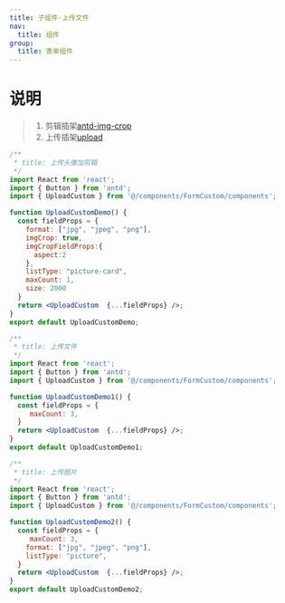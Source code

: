 ```yaml
---
title: 子组件-上传文件
nav:
  title: 组件
group:
  title: 表单组件
---
```


# 说明

> 1. 剪辑插架[antd-img-crop](https://github.com/nanxiaobei/antd-img-crop/blob/main/README.zh-CN.md)
> 1. 上传插架[upload](https://ant.design/components/upload-cn/)



```jsx
/**
 * title: 上传头像加剪辑
 */
import React from 'react';
import { Button } from 'antd';
import { UploadCustom } from '@/components/FormCustom/components';

function UploadCustomDemo() {
  const fieldProps = {
    format: ["jpg", "jpeg", "png"],
    imgCrop: true,
    imgCropFieldProps:{
      aspect:2
    },
    listType: "picture-card",
    maxCount: 1,
    size: 2000
  }
  return <UploadCustom  {...fieldProps} />;
}
export default UploadCustomDemo;
```



```jsx
/**
 * title: 上传文件
 */
import React from 'react';
import { Button } from 'antd';
import { UploadCustom } from '@/components/FormCustom/components';

function UploadCustomDemo1() {
  const fieldProps = {
     maxCount: 3,
  }
  return <UploadCustom  {...fieldProps} />;
}
export default UploadCustomDemo1;
```

```jsx
/**
 * title: 上传图片
 */
import React from 'react';
import { Button } from 'antd';
import { UploadCustom } from '@/components/FormCustom/components';

function UploadCustomDemo2() {
  const fieldProps = {
     maxCount: 3,
    format: ["jpg", "jpeg", "png"],
    listType: "picture",
  }
  return <UploadCustom  {...fieldProps} />;
}
export default UploadCustomDemo2;
```

<API ></API>

